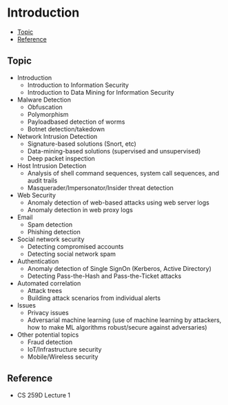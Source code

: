 # Introduction

<!-- TOC -->

- [Topic](#topic)
- [Reference](#reference)

<!-- /TOC -->

## Topic
* Introduction
    * Introduction to Information Security
    * Introduction to Data Mining for Information Security
* Malware Detection
    * Obfuscation
    * Polymorphism
    * Payloadbased detection of worms
    * Botnet detection/takedown
* Network Intrusion Detection
    * Signature-based solutions (Snort, etc)
    * Data-mining-based solutions (supervised and unsupervised)
    * Deep packet inspection
* Host Intrusion Detection
    * Analysis of shell command sequences, system call sequences, and audit trails
    * Masquerader/Impersonator/Insider threat detection
* Web Security
    * Anomaly detection of web-based attacks using web server logs
    * Anomaly detection in web proxy logs
* Email
    * Spam detection
    * Phishing detection
* Social network security
    * Detecting compromised accounts
    * Detecting social network spam
* Authentication
    * Anomaly detection of Single SignOn (Kerberos, Active Directory)
    * Detecting Pass-the-Hash and Pass-the-Ticket attacks
* Automated correlation
    * Attack trees
    * Building attack scenarios from individual alerts
* Issues
    * Privacy issues
    * Adversarial machine learning (use of machine learning by attackers, how to make ML algorithms robust/secure against adversaries)
* Other potential topics
    * Fraud detection
    * IoT/Infrastructure security
    * Mobile/Wireless security

## Reference

* CS 259D Lecture 1
